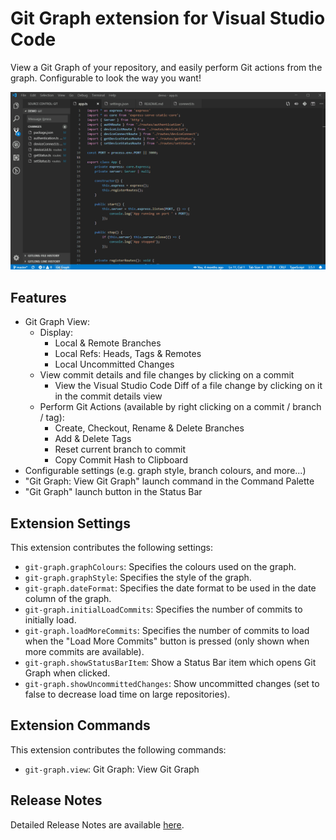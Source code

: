 # Git Graph extension for Visual Studio Code

View a Git Graph of your repository, and easily perform Git actions from the graph. Configurable to look the way you want!

![Recording of Git Graph](https://github.com/mhutchie/vscode-git-graph/raw/master/resources/demo.gif)

## Features

* Git Graph View:
    * Display:
        * Local & Remote Branches
        * Local Refs: Heads, Tags & Remotes
        * Local Uncommitted Changes
    * View commit details and file changes by clicking on a commit
        * View the Visual Studio Code Diff of a file change by clicking on it in the commit details view
    * Perform Git Actions (available by right clicking on a commit / branch / tag):
        * Create, Checkout, Rename & Delete Branches
        * Add & Delete Tags
        * Reset current branch to commit
        * Copy Commit Hash to Clipboard
* Configurable settings (e.g. graph style, branch colours, and more...)
* "Git Graph: View Git Graph" launch command in the Command Palette
* "Git Graph" launch button in the Status Bar

## Extension Settings

This extension contributes the following settings:

* `git-graph.graphColours`: Specifies the colours used on the graph.
* `git-graph.graphStyle`: Specifies the style of the graph.
* `git-graph.dateFormat`: Specifies the date format to be used in the date column of the graph.
* `git-graph.initialLoadCommits`: Specifies the number of commits to initially load.
* `git-graph.loadMoreCommits`: Specifies the number of commits to load when the "Load More Commits" button is pressed (only shown when more commits are available).
* `git-graph.showStatusBarItem`: Show a Status Bar item which opens Git Graph when clicked.
* `git-graph.showUncommittedChanges`: Show uncommitted changes (set to false to decrease load time on large repositories).

## Extension Commands

This extension contributes the following commands:

* `git-graph.view`: Git Graph: View Git Graph

## Release Notes
Detailed Release Notes are available [here](CHANGELOG.md).
